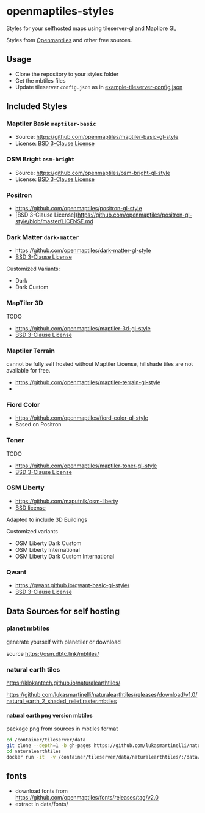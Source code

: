 # openmaptiles-styles

Styles for your selfhosted maps using tileserver-gl and Maplibre GL

Styles from [Openmaptiles](https://openmaptiles.org/styles/) and other free sources.

## Usage

* Clone the repository to your styles folder
* Get the mbtiles files
* Update tileserver `config.json` as in [example-tileserver-config.json](example-tileserver-config.json)


## Included Styles

### Maptiler Basic `maptiler-basic`

* Source: https://github.com/openmaptiles/maptiler-basic-gl-style
* License:  [BSD 3-Clause License](https://github.com/openmaptiles/maptiler-basic-gl-style/blob/master/LICENSE.md)

### OSM Bright `osm-bright`

* Source: https://github.com/openmaptiles/osm-bright-gl-style
* License:  [BSD 3-Clause License](https://github.com/openmaptiles/osm-bright-gl-style/blob/master/LICENSE.md)

### Positron

* https://github.com/openmaptiles/positron-gl-style
* [BSD 3-Clause License](https://github.com/openmaptiles/positron-gl-style/blob/master/LICENSE.md

### Dark Matter `dark-matter`

* https://github.com/openmaptiles/dark-matter-gl-style
* [BSD 3-Clause License](https://github.com/openmaptiles/dark-matter-gl-style/blob/master/LICENSE.md)

Customized Variants:

* Dark
* Dark Custom

### MapTiler 3D

TODO

* https://github.com/openmaptiles/maptiler-3d-gl-style
* [BSD 3-Clause License](https://github.com/openmaptiles/maptiler-3d-gl-style/blob/master/LICENSE.md)

### Maptiler Terrain

cannot be fully self hosted without Maptiler License, hillshade tiles are not available for free.

* https://github.com/openmaptiles/maptiler-terrain-gl-style
*

### Fiord Color

* https://github.com/openmaptiles/fiord-color-gl-style
* Based on Positron

### Toner

TODO

* https://github.com/openmaptiles/maptiler-toner-gl-style
* [BSD 3-Clause License](https://github.com/openmaptiles/maptiler-toner-gl-style/blob/master/LICENSE.md)

### OSM Liberty

* https://github.com/maputnik/osm-liberty
* [BSD license](https://github.com/maputnik/osm-liberty/blob/gh-pages/LICENSE.md)

Adapted to include 3D Buildings

Customized variants

* OSM Liberty Dark Custom
* OSM Liberty International
* OSM Liberty Dark Custom International

### Qwant

* https://qwant.github.io/qwant-basic-gl-style/
* [BSD 3-Clause License](https://qwant.github.io/qwant-basic-gl-style/)

## Data Sources for self hosting

### planet mbtiles

generate yourself with planetiler or download

source https://osm.dbtc.link/mbtiles/

### natural earth tiles

https://klokantech.github.io/naturalearthtiles/

https://github.com/lukasmartinelli/naturalearthtiles/releases/download/v1.0/natural_earth_2_shaded_relief.raster.mbtiles

#### natural earth png version mbtiles

package png from sources in mbtiles format

~~~bash
cd /container/tileserver/data
git clone --depth=1 -b gh-pages https://github.com/lukasmartinelli/naturalearthtiles.git
cd naturalearthtiles
docker run -it  -v /container/tileserver/data/naturalearthtiles/:/data/:rw jskeates/mbutil --image_format=png /data/tiles/natural_earth_2_shaded_relief.raster /data/natural_earth_2_shaded_relief.raster.png.mbtiles
~~~

## fonts

* download fonts from https://github.com/openmaptiles/fonts/releases/tag/v2.0
* extract in data/fonts/
